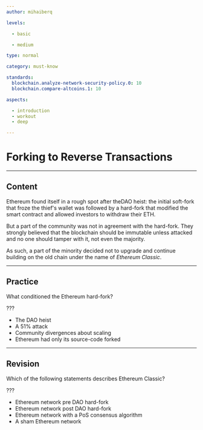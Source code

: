 ```yaml
---
author: mihaiberq

levels:

  - basic

  - medium

type: normal

category: must-know

standards:
  blockchain.analyze-network-security-policy.0: 10
  blockchain.compare-altcoins.1: 10

aspects:

  - introduction
  - workout
  - deep

---
```

# Forking to Reverse Transactions

---
## Content

Ethereum found itself in a rough spot after theDAO heist: the initial soft-fork that froze the thief's wallet was followed by a hard-fork that modified the smart contract and allowed investors to withdraw their ETH.
             	
But a part of the community was not in agreement with the hard-fork. They strongly believed that the blockchain should be immutable unless attacked and no one should tamper with it, not even the majority.
             	
As such, a part of the minority decided not to upgrade and continue building on the old chain under the name of *Ethereum Classic*.

---
## Practice

What conditioned the Ethereum hard-fork?
             	
???
             	
* The DAO heist
* A 51% attack
* Community divergences about scaling
* Ethereum had only its source-code forked

---
## Revision

Which of the following statements describes Ethereum Classic?
             	
???
             	
* Ethereum network pre DAO hard-fork
* Ethereum network post DAO hard-fork
* Ethereum network with a PoS consensus algorithm
* A sham Ethereum network

